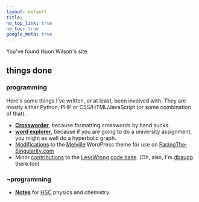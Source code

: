 ```yaml
---
layout: default
title:
no_top_link: true
no_toc: true
google_meta: true
---
```


You've found Huon Wilson's site.


## things done

### programming
Here's some things I've written, or at least, been involved with. They are mostly either Python, PHP or CSS/HTML/JavaScript (or some combination of that).

- **[Crossworder](https://github.com/dbaupp/crossworder)**, because formatting crosswords by hand sucks.
- **[word explorer](http://www.ug.it.usyd.edu.au/~hwil7821/assignment3/form.html)**, because if you are
  going to do a university assignment, you might as well do a hyperbolic graph.
- [Modifications](https://github.com/dbaupp/melville-facing-the-singularity-edition) to the
  [Melville](http://madebyraygun.com/wordpress/themes/melville/) WordPress theme for use on
  [Facing&shy;The&shy;Singularity.com](http://facingthesingularity.com/)
- Minor [contributions](https://github.com/dbaupp/lesswrong) to the [LessWrong](http://lesswrong.com/)
  [code base](https://github.com/tricycle/lesswrong). (Oh, also, I'm
  [dbaupp](http://lesswrong.com/user/dbaupp) there too)

### <a title="not programming">&not;programming</a>
- **[Notes](notes.html)** for [HSC](https://en.wikipedia.org/wiki/Higher_School_Certificate_%28New_South_Wales%29) physics and chemistry
